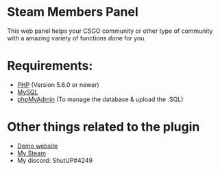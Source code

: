 # Steam Members Panel
This web panel helps your CSGO community or other type of community with a amazing variety of functions done for you.

# Requirements:
- [PHP](https://php.net/) (Version 5.6.0 or newer)
- [MySQL](https://www.mysql.com/)
- [phpMyAdmin](https://www.phpmyadmin.net/) (To manage the database & upload the .SQL)

# Other things related to the plugin
- [Demo website](https://tugaarmy.pt/membros/)
- [My Steam](https://steamcommunity.com/id/ShutAP1337)
- My discord: ShutUP#4249
